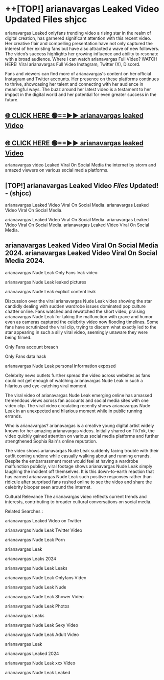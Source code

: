# ++[TOP!] arianavargas Leaked Video Updated Files shjcc<br>

arianavargas Leaked onlyfans trending video a rising star in the realm of digital creation, has garnered significant attention with this recent video. Her creative flair and compelling presentation have not only captured the interest of her existing fans but have also attracted a wave of new followers. The video’s success highlights her growing influence and ability to resonate with a broad audience.
Where i can watch arianavargas Full Video? WATCH HERE! Viral arianavargas Full Video Instagram, Twitter (X), Discord.


Fans and viewers can find more of arianavargas's content on her official Instagram and Twitter accounts. Her presence on these platforms continues to thrive, showcasing her talent and connecting with her audience in meaningful ways. The buzz around her latest video is a testament to her impact in the digital world and her potential for even greater success in the future.


## [🌐 CLICK HERE 🟢==►► arianavargas leaked Video ](https://xnudes.xyz/go)

## [🌐 CLICK HERE 🟢==►► arianavargas leaked Video ](https://xnudes.xyz/go)



arianavargas video Leaked Viral On Social Media the internet by storm and amazed viewers on various social media platforms.


## [TOP!] arianavargas Leaked Video *Files* Updated! - (shjcc)

arianavargas Leaked Video Viral On Social Media. arianavargas Leaked Video Viral On Social Media.

arianavargas Leaked Video Viral On Social Media. arianavargas Leaked Video Viral On Social Media. arianavargas Leaked Video Viral On Social Media.


## arianavargas Leaked Video Viral On Social Media 2024. arianavargas Leaked Video Viral On Social Media 2024.
arianavargas Nude Leak Only Fans leak video

arianavargas Nude Leak leaked pictures

arianavargas Nude Leak explicit content leak

Discussion over the viral arianavargas Nude Leak video showing the star candidly dealing with sudden wardrobe issues dominated pop culture chatter online. Fans watched and rewatched the short video, praising arianavargas Nude Leak for taking the malfunction with grace and humor even as cameras captured the celebrity video now flooding timelines. Some fans have scrutinized the viral clip, trying to discern what exactly led to the star appearing in such a silly viral video, seemingly unaware they were being filmed.


Only Fans account breach

Only Fans data hack

arianavargas Nude Leak personal information exposed

Celebrity news outlets further spread the video across websites as fans could not get enough of watching arianavargas Nude Leak in such a hilarious and eye-catching viral moment.


The viral video of arianavargas Nude Leak emerging online has amassed tremendous views across fan accounts and social media sites with one video clip. The viral video circulating recently shows arianavargas Nude Leak in an unexpected and hilarious moment while in public running errands.


Who is arianavargas? arianavargas is a creative young digital artist widely known for her amazing arianavargas videos. Initially shared on TikTok, the video quickly gained attention on various social media platforms and further strengthened Sophia Rain's online reputation.

The video shows arianavargas Nude Leak suddenly facing trouble with their outfit coming undone while casually walking about and running errands. Despite the embarrassment most would feel at having a wardrobe malfunction publicly, viral footage shows arianavargas Nude Leak simply laughing the incident off themselves. It is this down-to-earth reaction that has earned arianavargas Nude Leak such positive responses rather than ridicule after surprised fans rushed online to see the video and share the celebrity blooper seen around the internet.

Cultural Relevance The arianavargas video reflects current trends and interests, contributing to broader cultural conversations on social media.

Related Searches :

arianavargas Leaked Video on Twitter

arianavargas Nude Leak Twitter Video

arianavargas Nude Leak Porn

arianavargas Leak 

arianavargas Leaks 2024

arianavargas Nude Leak Leaks

arianavargas Nude Leak Onlyfans Video

arianavargas Nude Leak Nude

arianavargas Nude Leak Shower Video

arianavargas Nude Leak Photos

arianavargas Leaks

arianavargas Nude Leak Sexy Video

arianavargas Nude Leak Adult Video

arianavargas Leak

arianavargas Leaked 2024

arianavargas Nude Leak xxx Video

arianavargas Nude Leak Leaked